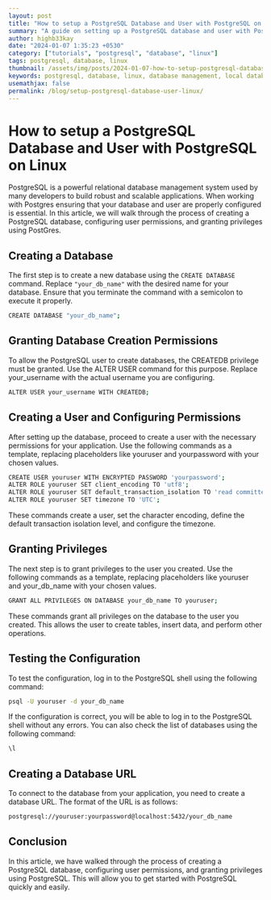 ```yaml
---
layout: post
title: "How to setup a PostgreSQL Database and User with PostgreSQL on Linux"
summary: "A guide on setting up a PostgreSQL database and user with PostgreSQL on Linux"
author: highb33kay
date: "2024-01-07 1:35:23 +0530"
category: ["tutorials", "postgresql", "database", "linux"]
tags: postgresql, database, linux
thumbnail: /assets/img/posts/2024-01-07-how-to-setup-postgresql-database-and-user-linux.jpg
keywords: postgresql, database, linux, database management, local database
usemathjax: false
permalink: /blog/setup-postgresql-database-user-linux/
---
```


# How to setup a PostgreSQL Database and User with PostgreSQL on Linux

PostgreSQL is a powerful relational database management system used by many developers to build robust and scalable applications. When working with Postgres ensuring that your database and user are properly configured is essential. In this article, we will walk through the process of creating a PostgreSQL database, configuring user permissions, and granting privileges using PostGres.

## Creating a Database

The first step is to create a new database using the `CREATE DATABASE` command. Replace `"your_db_name"` with the desired name for your database. Ensure that you terminate the command with a semicolon to execute it properly.

```bash
CREATE DATABASE "your_db_name";
```

## Granting Database Creation Permissions

To allow the PostgreSQL user to create databases, the CREATEDB privilege must be granted. Use the ALTER USER command for this purpose. Replace your_username with the actual username you are configuring.

```bash
ALTER USER your_username WITH CREATEDB;
```

## Creating a User and Configuring Permissions

After setting up the database, proceed to create a user with the necessary permissions for your application. Use the following commands as a template, replacing placeholders like youruser and yourpassword with your chosen values.

```bash
CREATE USER youruser WITH ENCRYPTED PASSWORD 'yourpassword';
ALTER ROLE youruser SET client_encoding TO 'utf8';
ALTER ROLE youruser SET default_transaction_isolation TO 'read committed';
ALTER ROLE youruser SET timezone TO 'UTC';
```

These commands create a user, set the character encoding, define the default transaction isolation level, and configure the timezone.

## Granting Privileges

The next step is to grant privileges to the user you created. Use the following commands as a template, replacing placeholders like youruser and your_db_name with your chosen values.

```bash
GRANT ALL PRIVILEGES ON DATABASE your_db_name TO youruser;
```

These commands grant all privileges on the database to the user you created. This allows the user to create tables, insert data, and perform other operations.

## Testing the Configuration

To test the configuration, log in to the PostgreSQL shell using the following command:

```bash
psql -U youruser -d your_db_name
```

If the configuration is correct, you will be able to log in to the PostgreSQL shell without any errors. You can also check the list of databases using the following command:

```bash
\l
```

## Creating a Database URL

To connect to the database from your application, you need to create a database URL. The format of the URL is as follows:

```bash
postgresql://youruser:yourpassword@localhost:5432/your_db_name
```

## Conclusion

In this article, we have walked through the process of creating a PostgreSQL database, configuring user permissions, and granting privileges using PostgreSQL. This will allow you to get started with PostgreSQL quickly and easily.
